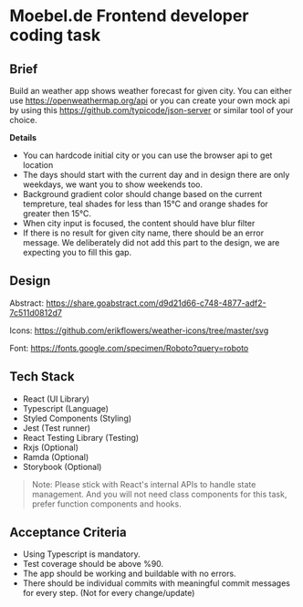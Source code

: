 # Moebel.de Frontend developer coding task

## Brief

Build an weather app shows weather forecast for given city. You can either use https://openweathermap.org/api or you can create your own mock api by using this https://github.com/typicode/json-server or similar tool of your choice.

**Details**

- You can hardcode initial city or you can use the browser api to get location
- The days should start with the current day and in design there are only weekdays, we want you to show weekends too.
- Background gradient color should change based on the current tempreture, teal shades for less than 15°C and orange shades for greater then 15°C.
- When city input is focused, the content should have blur filter
- If there is no result for given city name, there should be an error message. We deliberately did not add this part to the design, we are expecting you to fill this gap.

## Design

Abstract: https://share.goabstract.com/d9d21d66-c748-4877-adf2-7c511d0812d7

Icons: https://github.com/erikflowers/weather-icons/tree/master/svg

Font: https://fonts.google.com/specimen/Roboto?query=roboto

## Tech Stack

- React (UI Library)
- Typescript (Language)
- Styled Components (Styling)
- Jest (Test runner)
- React Testing Library (Testing)
- Rxjs (Optional)
- Ramda (Optional)
- Storybook (Optional)

> Note: Please stick with React's internal APIs to handle state management. And you will not need class components for this task, prefer function components and hooks.

## Acceptance Criteria

- Using Typescript is mandatory.
- Test coverage should be above %90.
- The app should be working and buildable with no errors.
- There should be individual commits with meaningful commit messages for every step. (Not for every change/update)
